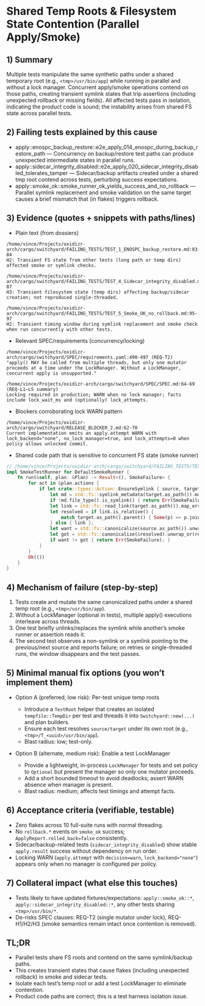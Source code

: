 # Shared Temp Roots & Filesystem State Contention (Parallel Apply/Smoke)

## 1) Summary

Multiple tests manipulate the same synthetic paths under a shared temporary root (e.g., `<tmp>/usr/bin/app`) while running in parallel and without a lock manager. Concurrent apply/smoke operations contend on those paths, creating transient symlink states that trip assertions (including unexpected rollback or missing fields). All affected tests pass in isolation, indicating the product code is sound; the instability arises from shared FS state across parallel tests.

## 2) Failing tests explained by this cause

- apply::enospc_backup_restore::e2e_apply_014_enospc_during_backup_restore_path — Concurrency on backup/restore test paths can produce unexpected intermediate states in parallel runs.
- apply::sidecar_integrity_disabled::e2e_apply_020_sidecar_integrity_disabled_tolerates_tamper — Sidecar/backup artifacts created under a shared tmp root contend across tests, perturbing success expectations.
- apply::smoke_ok::smoke_runner_ok_yields_success_and_no_rollback — Parallel symlink replacement and smoke validation on the same target causes a brief mismatch that (in flakes) triggers rollback.

## 3) Evidence (quotes + snippets with paths/lines)

- Plain text (from dossiers)

```text
/home/vince/Projects/oxidizr-arch/cargo/switchyard/FAILING_TESTS/TEST_1_ENOSPC_backup_restore.md:83-84
H2: Transient FS state from other tests (long path or temp dirs) affected smoke or symlink checks.

/home/vince/Projects/oxidizr-arch/cargo/switchyard/FAILING_TESTS/TEST_4_Sidecar_integrity_disabled.md:86-87
H3: Transient filesystem state (temp dirs) affecting backup/sidecar creation; not reproduced single-threaded.

/home/vince/Projects/oxidizr-arch/cargo/switchyard/FAILING_TESTS/TEST_5_Smoke_OK_no_rollback.md:95-97
H2: Transient timing window during symlink replacement and smoke check when run concurrently with other tests.
```

- Relevant SPEC/requirements (concurrency/locking)

```text
/home/vince/Projects/oxidizr-arch/cargo/switchyard/SPEC/requirements.yaml:490-497 (REQ-T2)
"apply() MAY be called from multiple threads, but only one mutator proceeds at a time under the LockManager. Without a LockManager, concurrent apply is unsupported."

/home/vince/Projects/oxidizr-arch/cargo/switchyard/SPEC/SPEC.md:64-69 (REQ-L1–L5 summary)
Locking required in production; WARN when no lock manager; facts include lock_wait_ms and (optionally) lock_attempts.
```

- Blockers corroborating lock WARN pattern

```text
/home/vince/Projects/oxidizr-arch/cargo/switchyard/RELEASE_BLOCKER_2.md:62-70
Current implementation emits an apply.attempt WARN with lock_backend="none", no_lock_manager=true, and lock_attempts=0 when policy allows unlocked commit.
```

- Shared code path that is sensitive to concurrent FS state (smoke runner)

```rust
// /home/vince/Projects/oxidizr-arch/cargo/switchyard/FAILING_TESTS/TEST_5_Smoke_OK_no_rollback.md:41-58
impl SmokeTestRunner for DefaultSmokeRunner {
    fn run(&self, plan: &Plan) -> Result<(), SmokeFailure> {
        for act in &plan.actions {
            if let crate::types::Action::EnsureSymlink { source, target } = act {
                let md = std::fs::symlink_metadata(target.as_path()).map_err(|_| SmokeFailure)?;
                if !md.file_type().is_symlink() { return Err(SmokeFailure); }
                let link = std::fs::read_link(target.as_path()).map_err(|_| SmokeFailure)?;
                let resolved = if link.is_relative() {
                    match target.as_path().parent() { Some(p) => p.join(link), None => link }
                } else { link };
                let want = std::fs::canonicalize(source.as_path()).unwrap_or_else(|_| source.as_path().clone());
                let got = std::fs::canonicalize(&resolved).unwrap_or(resolved);
                if want != got { return Err(SmokeFailure); }
            }
        }
        Ok(())
    }
}
```

## 4) Mechanism of failure (step-by-step)

1) Tests create and mutate the same canonicalized paths under a shared temp root (e.g., `<tmp>/usr/bin/app`).
2) Without a LockManager (optional in tests), multiple apply() executions interleave across threads.
3) One test briefly unlinks/replaces the symlink while another’s smoke runner or assertion reads it.
4) The second test observes a non-symlink or a symlink pointing to the previous/next source and reports failure; on retries or single-threaded runs, the window disappears and the test passes.

## 5) Minimal manual fix options (you won’t implement them)

- Option A (preferred, low risk): Per-test unique temp roots
  - Introduce a `TestRoot` helper that creates an isolated `tempfile::TempDir` per test and threads it into `Switchyard::new(...)` and plan builders.
  - Ensure each test resolves `source/target` under its own root (e.g., `<tmp>/T_<uuid>/usr/bin/app`).
  - Blast radius: low; test-only.

- Option B (alternate, medium risk): Enable a test LockManager
  - Provide a lightweight, in-process `LockManager` for tests and set policy to `Optional` but present the manager so only one mutator proceeds.
  - Add a short bounded timeout to avoid deadlocks; assert WARN absence when manager is present.
  - Blast radius: medium; affects test timings and attempt facts.

## 6) Acceptance criteria (verifiable, testable)

- Zero flakes across 10 full-suite runs with normal threading.
- No `rollback.*` events on `smoke_ok` success; `ApplyReport.rolled_back=false` consistently.
- Sidecar/backup-related tests (`sidecar_integrity_disabled`) show stable `apply.result` success without dependency on run order.
- Locking WARN (`apply.attempt` with `decision=warn`, `lock_backend="none"`) appears only when no manager is configured per policy.

## 7) Collateral impact (what else this touches)

- Tests likely to have updated fixtures/expectations: `apply::smoke_ok::*`, `apply::sidecar_integrity_disabled::*`, any other tests sharing `<tmp>/usr/bin/*`.
- De-risks SPEC clauses: REQ-T2 (single mutator under lock), REQ-H1/H2/H3 (smoke semantics remain intact once contention is removed).

## TL;DR

- Parallel tests share FS roots and contend on the same symlink/backup paths.
- This creates transient states that cause flakes (including unexpected rollback) in smoke and sidecar tests.
- Isolate each test’s temp root or add a test LockManager to eliminate contention.
- Product code paths are correct; this is a test harness isolation issue.
